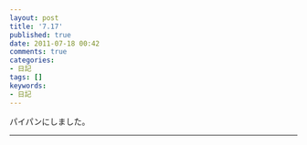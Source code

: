 ```yaml
---
layout: post
title: '7.17'
published: true
date: 2011-07-18 00:42
comments: true
categories:
- 日記
tags: []
keywords:
- 日記
---
```

パイパンにしました。

---

